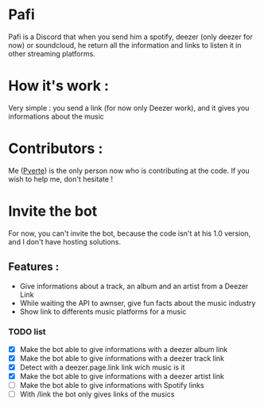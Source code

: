 # Pafi
Pafi is a Discord that when you send him a spotify, deezer (only deezer for now) or soundcloud, he return all the information and links to listen it in other streaming platforms.

# How it's work :
Very simple : you send a link (for now only Deezer work), and it gives you informations about the music


# Contributors :
Me ([Pverte](https://github.com/Pverte)) is the only person now who is contributing at the code. If you wish to help me, don't hesitate !

# Invite the bot
For now, you can't invite the bot, because the code isn't at his 1.0 version, and I don't have hosting solutions.

## Features :
- Give informations about a track, an album and an artist from a Deezer Link
- While waiting the API to awnser, give fun facts about the music industry
- Show link to differents music platforms for a music


### TODO list

- [x] Make the bot able to give informations with a deezer album link
- [x] Make the bot able to give informations with a deezer track link
- [x] Detect with a deezer.page.link link wich music is it
- [x] Make the bot able to give informations with a deezer artist link
- [ ] Make the bot able to give informations with Spotify links
- [ ] With /link the bot only gives links of the musics
